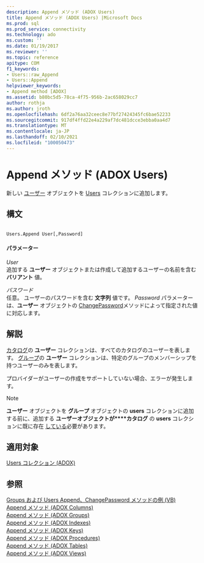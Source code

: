 ```yaml
---
description: Append メソッド (ADOX Users)
title: Append メソッド (ADOX Users) |Microsoft Docs
ms.prod: sql
ms.prod_service: connectivity
ms.technology: ado
ms.custom: ''
ms.date: 01/19/2017
ms.reviewer: ''
ms.topic: reference
apitype: COM
f1_keywords:
- Users::raw_Append
- Users::Append
helpviewer_keywords:
- Append method [ADOX]
ms.assetid: b80bc5d5-78ca-4f75-956b-2ac658029cc7
author: rothja
ms.author: jroth
ms.openlocfilehash: 6df2a76aa32ceec8e77bf27424345fc6bae52233
ms.sourcegitcommit: 917df4ffd22e4a229af7dc481dcce3ebba0aa4d7
ms.translationtype: MT
ms.contentlocale: ja-JP
ms.lasthandoff: 02/10/2021
ms.locfileid: "100050473"
---
```

# <a name="append-method-adox-users"></a>Append メソッド (ADOX Users)
新しい [ユーザー](./user-object-adox.md) オブジェクトを [Users](./users-collection-adox.md) コレクションに追加します。  
  
## <a name="syntax"></a>構文  
  
```  
  
Users.Append User[,Password]  
```  
  
#### <a name="parameters"></a>パラメーター  
 *User*  
 追加する **ユーザー** オブジェクトまたは作成して追加するユーザーの名前を含む **バリアント** 値。  
  
 *パスワード*  
 任意。 ユーザーのパスワードを含む **文字列** 値です。 *Password* パラメーターは、**ユーザー** オブジェクトの [ChangePassword](./changepassword-method-adox.md)メソッドによって指定された値に対応します。  
  
## <a name="remarks"></a>解説  
 [カタログ](./catalog-object-adox.md)の **ユーザー** コレクションは、すべてのカタログのユーザーを表します。 [グループ](./group-object-adox.md)の **ユーザー** コレクションは、特定のグループのメンバーシップを持つユーザーのみを表します。  
  
 プロバイダーがユーザーの作成をサポートしていない場合、エラーが発生します。  
  
> [!NOTE]
>  **ユーザー** オブジェクトを **グループ** オブジェクトの **users** コレクションに追加する前に、追加する **ユーザーオブジェクトが****カタログ** の **users** コレクションに既に存在 [している](./name-property-adox.md)必要があります。  
  
## <a name="applies-to"></a>適用対象  
 [Users コレクション (ADOX)](./users-collection-adox.md)  
  
## <a name="see-also"></a>参照  
 [Groups および Users Append、ChangePassword メソッドの例 (VB)](./groups-and-users-append-changepassword-methods-example-vb.md)   
 [Append メソッド (ADOX Columns)](./append-method-adox-columns.md)   
 [Append メソッド (ADOX Groups)](./append-method-adox-groups.md)   
 [Append メソッド (ADOX Indexes)](./append-method-adox-indexes.md)   
 [Append メソッド (ADOX Keys)](./append-method-adox-keys.md)   
 [Append メソッド (ADOX Procedures)](./append-method-adox-procedures.md)   
 [Append メソッド (ADOX Tables)](./append-method-adox-tables.md)   
 [Append メソッド (ADOX Views)](./append-method-adox-views.md)